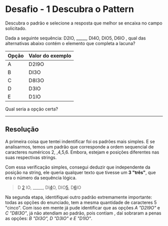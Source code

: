 # Desafio - 1 Descubra o Pattern
Descubra o padrão e selecione a resposta que melhor se encaixa no campo solicitado.


Dada a seguinte sequência: D2IO, _____, DI4O, DIO5, D6IO , qual das alternativas abaixo contém o elemento que completa a lacuna?

Opção  | Valor do exemplo
--------- | ------
A | D2I9O
B | DI3O
C | D8I3O
D | D3IO
E | D1IO

Qual seria a opção certa?

----

## Resolução

A primeira coisa que tentei indentificar foi os padrões mais simples. E se analisarmos, temos um padrão que corresponde a ordem sequencial de caracteres numéricos 2, ,4,5,6. Embora, estejam e posições diferentes nas suas respectivas strings.

Com essa verificação simples, consegui deduzir que independente da posição na string, ele queria qualquer texto que tivesse um **3 "três"**, que era o número da sequência lógica.
> D [2]() IO, _____, DI[4]()O, DIO[5](), D[6]()IO

Na segunda etapa, identifiquei outro padrão extremamente importante: todas as opções do enunciado, tem a mesma quantidade de caracteres 5 "cinco". Com isso em mente já pude identificar que as opções _A "D2I9O"_ e _C "D8I3O"_, já não atendiam ao padrão, pois contiam , daí sobraram a penas as opções: _B "DI3O", D "D3IO" e E "D1IO"_.





